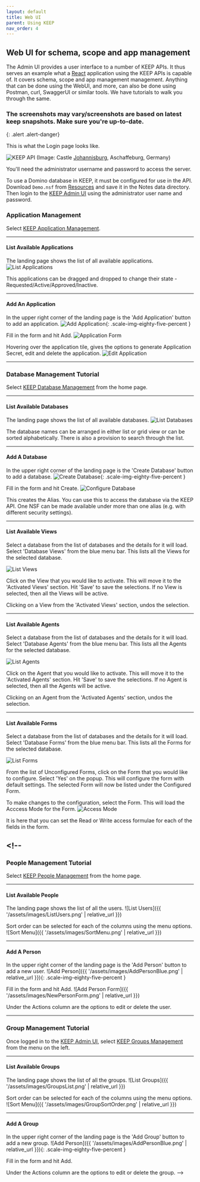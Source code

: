 ```yaml
---
layout: default
title: Web UI
parent: Using KEEP
nav_order: 4
---
```


## Web UI for schema, scope and app management

The Admin UI provides a user interface to a number of KEEP APIs. It thus serves an example what a [React](https://reactjs.org/) application using the KEEP APIs is capable of. It covers schema, scope and app management management. Anything that can be done using the WebUI, and more, can also be done using Postman, curl, SwaggerUI or similar tools. We have tutorials to walk you through the same.


### The screenshots may vary/screenshots are based on latest keep snapshots. Make sure you're up-to-date.
{: .alert .alert-danger}


This is what the Login page looks like.

![KEEP API](../assets/images/AdminLogin.png)
(Image: Castle [Johannisburg](https://en.wikipedia.org/wiki/Schloss_Johannisburg), Aschaffeburg, Germany)

You'll need the administrator username and password to access the server.

To use a Domino database in KEEP, it must be configured for use in the API. Download `Demo.nsf` from [Resources](../references/downloads) and save it in the Notes data directory. Then login to the [KEEP Admin UI](http://localhost:8880/admin/ui/) using the administrator user name and password.

### Application Management

Select [KEEP Application Management](http://localhost:8880/admin/ui/apps).

---

#### List Available Applications

The landing page shows the list of all available applications.
![List Applications](../assets/images/ListOfApplications.png)

This applications can be dragged and dropped to change their state - Requested/Active/Approved/Inactive.

---

#### Add An Application

In the upper right corner of the landing page is the 'Add Application' button to add an application.
![Add Application](../assets/images/AddApplication.png){: .scale-img-eighty-five-percent }

Fill in the form and hit Add.
![Application Form](../assets/images/AddApplicationForm.png)

Hovering over the application tile, gives the options to generate Application Secret, edit and delete the application.
![Edit Application](../assets/images/EditApplication.png)

---

### Database Management Tutorial

Select [KEEP Database Management](http://localhost:8880/admin/ui/databases) from the home page.

---

#### List Available Databases

The landing page shows the list of all available databases.
![List Databases](../assets/images/AllDatabases.png)

The database names can be arranged in either list or grid view or can be sorted alphabetically. There is also a provision to search through the list.

---

#### Add A Database

In the upper right corner of the landing page is the 'Create Database' button to add a database.
![Create Database](../assets/images/CreateDatabaseBlue.png){: .scale-img-eighty-five-percent }

Fill in the form and hit Create.
![Configure Database](../assets/images/AddNewDatabase.png)

This creates the Alias. You can use this to access the database via the KEEP API. One NSF can be made available under more than one alias (e.g. with different security settings).

---

#### List Available Views

Select a database from the list of databases and the details for it will load. Select 'Database Views' from the blue menu bar. This lists all the Views for the selected database.

![List Views](../assets/images/ListOfViews.png)

Click on the View that you would like to activate. This will move it to the 'Activated Views' section. Hit 'Save' to save the selections. If no View is selected, then all the Views will be active.

Clicking on a View from the 'Activated Views' section, undos the selection.

---

#### List Available Agents

Select a database from the list of databases and the details for it will load. Select 'Database Agents' from the blue menu bar. This lists all the Agents for the selected database.

![List Agents](../assets/images/ListOfAgents.png)

Click on the Agent that you would like to activate. This will move it to the 'Activated Agents' section. Hit 'Save' to save the selections. If no Agent is selected, then all the Agents will be active.

Clicking on an Agent from the 'Activated Agents' section, undos the selection.

---

#### List Available Forms

Select a database from the list of databases and the details for it will load. Select 'Database Forms' from the blue menu bar. This lists all the Forms for the selected database.

![List Forms](../assets/images/ListOfForms.png)

From the list of Unconfigured Forms, click on the Form that you would like to configure. Select 'Yes' on the popup. This will configure the form with default settings. The selected Form will now be listed under the Configured Form.

To make changes to the configuration, select the Form. This will load the Acccess Mode for the Form.
![Access Mode](../assets/images/AccessMode.png)

It is here that you can set the Read or Write access formulae for each of the fields in the form.

## <!--

### People Management Tutorial

Select [KEEP People Management](http://localhost:8880/admin/ui/people) from the home page.

---

#### List Available People

The landing page shows the list of all the users.
![List Users]({{ '/assets/images/ListUsers.png' | relative_url }})

Sort order can be selected for each of the columns using the menu options.
![Sort Menu]({{ '/assets/images/SortMenu.png' | relative_url }})

---

#### Add A Person

In the upper right corner of the landing page is the 'Add Person' button to add a new user.
![Add Person]({{ '/assets/images/AddPersonBlue.png' | relative_url }}){: .scale-img-eighty-five-percent }

Fill in the form and hit Add.
![Add Person Form]({{ '/assets/images/NewPersonForm.png' | relative_url }})

Under the Actions column are the options to edit or delete the user.

---

### Group Management Tutorial

Once logged in to the [KEEP Admin UI](http://localhost:8880/admin/ui), select [KEEP Groups Management](http://localhost:8880/admin/ui/groups) from the menu on the left.

---

#### List Available Groups

The landing page shows the list of all the groups.
![List Groups]({{ '/assets/images/GroupsList.png' | relative_url }})

Sort order can be selected for each of the columns using the menu options.
![Sort Menu]({{ '/assets/images/GroupSortOrder.png' | relative_url }})

---

#### Add A Group

In the upper right corner of the landing page is the 'Add Group' button to add a new group.
![Add Person]({{ '/assets/images/AddPersonBlue.png' | relative_url }}){: .scale-img-eighty-five-percent }

Fill in the form and hit Add.

Under the Actions column are the options to edit or delete the group. -->
